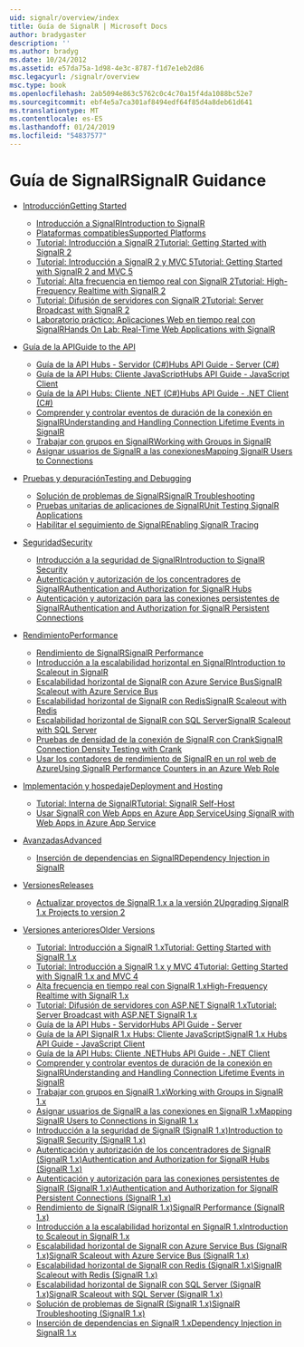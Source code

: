 ```yaml
---
uid: signalr/overview/index
title: Guía de SignalR | Microsoft Docs
author: bradygaster
description: ''
ms.author: bradyg
ms.date: 10/24/2012
ms.assetid: e57da75a-1d98-4e3c-8787-f1d7e1eb2d86
msc.legacyurl: /signalr/overview
msc.type: book
ms.openlocfilehash: 2ab5094e863c5762c0c4c70a15f4da1088bc52e7
ms.sourcegitcommit: ebf4e5a7ca301af8494edf64f85d4a8deb61d641
ms.translationtype: MT
ms.contentlocale: es-ES
ms.lasthandoff: 01/24/2019
ms.locfileid: "54837577"
---
```

<a name="signalr-guidance"></a><span data-ttu-id="65f20-102">Guía de SignalR</span><span class="sxs-lookup"><span data-stu-id="65f20-102">SignalR Guidance</span></span>
====================
- [<span data-ttu-id="65f20-103">Introducción</span><span class="sxs-lookup"><span data-stu-id="65f20-103">Getting Started</span></span>](getting-started/index.md)

    - [<span data-ttu-id="65f20-104">Introducción a SignalR</span><span class="sxs-lookup"><span data-stu-id="65f20-104">Introduction to SignalR</span></span>](getting-started/introduction-to-signalr.md)
    - [<span data-ttu-id="65f20-105">Plataformas compatibles</span><span class="sxs-lookup"><span data-stu-id="65f20-105">Supported Platforms</span></span>](getting-started/supported-platforms.md)
    - [<span data-ttu-id="65f20-106">Tutorial: Introducción a SignalR 2</span><span class="sxs-lookup"><span data-stu-id="65f20-106">Tutorial: Getting Started with SignalR 2</span></span>](getting-started/tutorial-getting-started-with-signalr.md)
    - [<span data-ttu-id="65f20-107">Tutorial: Introducción a SignalR 2 y MVC 5</span><span class="sxs-lookup"><span data-stu-id="65f20-107">Tutorial: Getting Started with SignalR 2 and MVC 5</span></span>](getting-started/tutorial-getting-started-with-signalr-and-mvc.md)
    - [<span data-ttu-id="65f20-108">Tutorial: Alta frecuencia en tiempo real con SignalR 2</span><span class="sxs-lookup"><span data-stu-id="65f20-108">Tutorial: High-Frequency Realtime with SignalR 2</span></span>](getting-started/tutorial-high-frequency-realtime-with-signalr.md)
    - [<span data-ttu-id="65f20-109">Tutorial: Difusión de servidores con SignalR 2</span><span class="sxs-lookup"><span data-stu-id="65f20-109">Tutorial: Server Broadcast with SignalR 2</span></span>](getting-started/tutorial-server-broadcast-with-signalr.md)
    - [<span data-ttu-id="65f20-110">Laboratorio práctico: Aplicaciones Web en tiempo real con SignalR</span><span class="sxs-lookup"><span data-stu-id="65f20-110">Hands On Lab: Real-Time Web Applications with SignalR</span></span>](getting-started/real-time-web-applications-with-signalr.md)
- [<span data-ttu-id="65f20-111">Guía de la API</span><span class="sxs-lookup"><span data-stu-id="65f20-111">Guide to the API</span></span>](guide-to-the-api/index.md)

    - [<span data-ttu-id="65f20-112">Guía de la API Hubs - Servidor (C#)</span><span class="sxs-lookup"><span data-stu-id="65f20-112">Hubs API Guide - Server (C#)</span></span>](guide-to-the-api/hubs-api-guide-server.md)
    - [<span data-ttu-id="65f20-113">Guía de la API Hubs: Cliente JavaScript</span><span class="sxs-lookup"><span data-stu-id="65f20-113">Hubs API Guide - JavaScript Client</span></span>](guide-to-the-api/hubs-api-guide-javascript-client.md)
    - [<span data-ttu-id="65f20-114">Guía de la API Hubs: Cliente .NET (C#)</span><span class="sxs-lookup"><span data-stu-id="65f20-114">Hubs API Guide - .NET Client (C#)</span></span>](guide-to-the-api/hubs-api-guide-net-client.md)
    - [<span data-ttu-id="65f20-115">Comprender y controlar eventos de duración de la conexión en SignalR</span><span class="sxs-lookup"><span data-stu-id="65f20-115">Understanding and Handling Connection Lifetime Events in SignalR</span></span>](guide-to-the-api/handling-connection-lifetime-events.md)
    - [<span data-ttu-id="65f20-116">Trabajar con grupos en SignalR</span><span class="sxs-lookup"><span data-stu-id="65f20-116">Working with Groups in SignalR</span></span>](guide-to-the-api/working-with-groups.md)
    - [<span data-ttu-id="65f20-117">Asignar usuarios de SignalR a las conexiones</span><span class="sxs-lookup"><span data-stu-id="65f20-117">Mapping SignalR Users to Connections</span></span>](guide-to-the-api/mapping-users-to-connections.md)
- [<span data-ttu-id="65f20-118">Pruebas y depuración</span><span class="sxs-lookup"><span data-stu-id="65f20-118">Testing and Debugging</span></span>](testing-and-debugging/index.md)

    - [<span data-ttu-id="65f20-119">Solución de problemas de SignalR</span><span class="sxs-lookup"><span data-stu-id="65f20-119">SignalR Troubleshooting</span></span>](testing-and-debugging/troubleshooting.md)
    - [<span data-ttu-id="65f20-120">Pruebas unitarias de aplicaciones de SignalR</span><span class="sxs-lookup"><span data-stu-id="65f20-120">Unit Testing SignalR Applications</span></span>](testing-and-debugging/unit-testing-signalr-applications.md)
    - [<span data-ttu-id="65f20-121">Habilitar el seguimiento de SignalR</span><span class="sxs-lookup"><span data-stu-id="65f20-121">Enabling SignalR Tracing</span></span>](testing-and-debugging/enabling-signalr-tracing.md)
- [<span data-ttu-id="65f20-122">Seguridad</span><span class="sxs-lookup"><span data-stu-id="65f20-122">Security</span></span>](security/index.md)

    - [<span data-ttu-id="65f20-123">Introducción a la seguridad de SignalR</span><span class="sxs-lookup"><span data-stu-id="65f20-123">Introduction to SignalR Security</span></span>](security/introduction-to-security.md)
    - [<span data-ttu-id="65f20-124">Autenticación y autorización de los concentradores de SignalR</span><span class="sxs-lookup"><span data-stu-id="65f20-124">Authentication and Authorization for SignalR Hubs</span></span>](security/hub-authorization.md)
    - [<span data-ttu-id="65f20-125">Autenticación y autorización para las conexiones persistentes de SignalR</span><span class="sxs-lookup"><span data-stu-id="65f20-125">Authentication and Authorization for SignalR Persistent Connections</span></span>](security/persistent-connection-authorization.md)
- [<span data-ttu-id="65f20-126">Rendimiento</span><span class="sxs-lookup"><span data-stu-id="65f20-126">Performance</span></span>](performance/index.md)

    - [<span data-ttu-id="65f20-127">Rendimiento de SignalR</span><span class="sxs-lookup"><span data-stu-id="65f20-127">SignalR Performance</span></span>](performance/signalr-performance.md)
    - [<span data-ttu-id="65f20-128">Introducción a la escalabilidad horizontal en SignalR</span><span class="sxs-lookup"><span data-stu-id="65f20-128">Introduction to Scaleout in SignalR</span></span>](performance/scaleout-in-signalr.md)
    - [<span data-ttu-id="65f20-129">Escalabilidad horizontal de SignalR con Azure Service Bus</span><span class="sxs-lookup"><span data-stu-id="65f20-129">SignalR Scaleout with Azure Service Bus</span></span>](performance/scaleout-with-windows-azure-service-bus.md)
    - [<span data-ttu-id="65f20-130">Escalabilidad horizontal de SignalR con Redis</span><span class="sxs-lookup"><span data-stu-id="65f20-130">SignalR Scaleout with Redis</span></span>](performance/scaleout-with-redis.md)
    - [<span data-ttu-id="65f20-131">Escalabilidad horizontal de SignalR con SQL Server</span><span class="sxs-lookup"><span data-stu-id="65f20-131">SignalR Scaleout with SQL Server</span></span>](performance/scaleout-with-sql-server.md)
    - [<span data-ttu-id="65f20-132">Pruebas de densidad de la conexión de SignalR con Crank</span><span class="sxs-lookup"><span data-stu-id="65f20-132">SignalR Connection Density Testing with Crank</span></span>](performance/signalr-connection-density-testing-with-crank.md)
    - [<span data-ttu-id="65f20-133">Usar los contadores de rendimiento de SignalR en un rol web de Azure</span><span class="sxs-lookup"><span data-stu-id="65f20-133">Using SignalR Performance Counters in an Azure Web Role</span></span>](performance/using-signalr-performance-counters-in-an-azure-web-role.md)
- [<span data-ttu-id="65f20-134">Implementación y hospedaje</span><span class="sxs-lookup"><span data-stu-id="65f20-134">Deployment and Hosting</span></span>](deployment/index.md)

    - [<span data-ttu-id="65f20-135">Tutorial: Interna de SignalR</span><span class="sxs-lookup"><span data-stu-id="65f20-135">Tutorial: SignalR Self-Host</span></span>](deployment/tutorial-signalr-self-host.md)
    - [<span data-ttu-id="65f20-136">Usar SignalR con Web Apps en Azure App Service</span><span class="sxs-lookup"><span data-stu-id="65f20-136">Using SignalR with Web Apps in Azure App Service</span></span>](deployment/using-signalr-with-azure-web-sites.md)
- [<span data-ttu-id="65f20-137">Avanzadas</span><span class="sxs-lookup"><span data-stu-id="65f20-137">Advanced</span></span>](advanced/index.md)

    - [<span data-ttu-id="65f20-138">Inserción de dependencias en SignalR</span><span class="sxs-lookup"><span data-stu-id="65f20-138">Dependency Injection in SignalR</span></span>](advanced/dependency-injection.md)
- [<span data-ttu-id="65f20-139">Versiones</span><span class="sxs-lookup"><span data-stu-id="65f20-139">Releases</span></span>](releases/index.md)

    - [<span data-ttu-id="65f20-140">Actualizar proyectos de SignalR 1.x a la versión 2</span><span class="sxs-lookup"><span data-stu-id="65f20-140">Upgrading SignalR 1.x Projects to version 2</span></span>](releases/upgrading-signalr-1x-projects-to-20.md)
- [<span data-ttu-id="65f20-141">Versiones anteriores</span><span class="sxs-lookup"><span data-stu-id="65f20-141">Older Versions</span></span>](older-versions/index.md)

    - [<span data-ttu-id="65f20-142">Tutorial: Introducción a SignalR 1.x</span><span class="sxs-lookup"><span data-stu-id="65f20-142">Tutorial: Getting Started with SignalR 1.x</span></span>](older-versions/tutorial-getting-started-with-signalr.md)
    - [<span data-ttu-id="65f20-143">Tutorial: Introducción a SignalR 1.x y MVC 4</span><span class="sxs-lookup"><span data-stu-id="65f20-143">Tutorial: Getting Started with SignalR 1.x and MVC 4</span></span>](older-versions/tutorial-getting-started-with-signalr-and-mvc-4.md)
    - [<span data-ttu-id="65f20-144">Alta frecuencia en tiempo real con SignalR 1.x</span><span class="sxs-lookup"><span data-stu-id="65f20-144">High-Frequency Realtime with SignalR 1.x</span></span>](older-versions/tutorial-high-frequency-realtime-with-signalr.md)
    - [<span data-ttu-id="65f20-145">Tutorial: Difusión de servidores con ASP.NET SignalR 1.x</span><span class="sxs-lookup"><span data-stu-id="65f20-145">Tutorial: Server Broadcast with ASP.NET SignalR 1.x</span></span>](older-versions/tutorial-server-broadcast-with-aspnet-signalr.md)
    - [<span data-ttu-id="65f20-146">Guía de la API Hubs - Servidor</span><span class="sxs-lookup"><span data-stu-id="65f20-146">Hubs API Guide - Server</span></span>](older-versions/signalr-1x-hubs-api-guide-server.md)
    - [<span data-ttu-id="65f20-147">Guía de la API SignalR 1.x Hubs: Cliente JavaScript</span><span class="sxs-lookup"><span data-stu-id="65f20-147">SignalR 1.x Hubs API Guide - JavaScript Client</span></span>](older-versions/signalr-1x-hubs-api-guide-javascript-client.md)
    - [<span data-ttu-id="65f20-148">Guía de la API Hubs: Cliente .NET</span><span class="sxs-lookup"><span data-stu-id="65f20-148">Hubs API Guide - .NET Client</span></span>](older-versions/signalr-1x-hubs-api-guide-net-client.md)
    - [<span data-ttu-id="65f20-149">Comprender y controlar eventos de duración de la conexión en SignalR</span><span class="sxs-lookup"><span data-stu-id="65f20-149">Understanding and Handling Connection Lifetime Events in SignalR</span></span>](older-versions/handling-connection-lifetime-events.md)
    - [<span data-ttu-id="65f20-150">Trabajar con grupos en SignalR 1.x</span><span class="sxs-lookup"><span data-stu-id="65f20-150">Working with Groups in SignalR 1.x</span></span>](older-versions/working-with-groups.md)
    - [<span data-ttu-id="65f20-151">Asignar usuarios de SignalR a las conexiones en SignalR 1.x</span><span class="sxs-lookup"><span data-stu-id="65f20-151">Mapping SignalR Users to Connections in SignalR 1.x</span></span>](older-versions/mapping-users-to-connections.md)
    - [<span data-ttu-id="65f20-152">Introducción a la seguridad de SignalR (SignalR 1.x)</span><span class="sxs-lookup"><span data-stu-id="65f20-152">Introduction to SignalR Security (SignalR 1.x)</span></span>](older-versions/introduction-to-security.md)
    - [<span data-ttu-id="65f20-153">Autenticación y autorización de los concentradores de SignalR (SignalR 1.x)</span><span class="sxs-lookup"><span data-stu-id="65f20-153">Authentication and Authorization for SignalR Hubs (SignalR 1.x)</span></span>](older-versions/hub-authorization.md)
    - [<span data-ttu-id="65f20-154">Autenticación y autorización para las conexiones persistentes de SignalR (SignalR 1.x)</span><span class="sxs-lookup"><span data-stu-id="65f20-154">Authentication and Authorization for SignalR Persistent Connections (SignalR 1.x)</span></span>](older-versions/persistent-connection-authorization.md)
    - [<span data-ttu-id="65f20-155">Rendimiento de SignalR (SignalR 1.x)</span><span class="sxs-lookup"><span data-stu-id="65f20-155">SignalR Performance (SignalR 1.x)</span></span>](older-versions/signalr-performance.md)
    - [<span data-ttu-id="65f20-156">Introducción a la escalabilidad horizontal en SignalR 1.x</span><span class="sxs-lookup"><span data-stu-id="65f20-156">Introduction to Scaleout in SignalR 1.x</span></span>](older-versions/scaleout-in-signalr.md)
    - [<span data-ttu-id="65f20-157">Escalabilidad horizontal de SignalR con Azure Service Bus (SignalR 1.x)</span><span class="sxs-lookup"><span data-stu-id="65f20-157">SignalR Scaleout with Azure Service Bus (SignalR 1.x)</span></span>](older-versions/scaleout-with-windows-azure-service-bus.md)
    - [<span data-ttu-id="65f20-158">Escalabilidad horizontal de SignalR con Redis (SignalR 1.x)</span><span class="sxs-lookup"><span data-stu-id="65f20-158">SignalR Scaleout with Redis (SignalR 1.x)</span></span>](older-versions/scaleout-with-redis.md)
    - [<span data-ttu-id="65f20-159">Escalabilidad horizontal de SignalR con SQL Server (SignalR 1.x)</span><span class="sxs-lookup"><span data-stu-id="65f20-159">SignalR Scaleout with SQL Server (SignalR 1.x)</span></span>](older-versions/scaleout-with-sql-server.md)
    - [<span data-ttu-id="65f20-160">Solución de problemas de SignalR (SignalR 1.x)</span><span class="sxs-lookup"><span data-stu-id="65f20-160">SignalR Troubleshooting (SignalR 1.x)</span></span>](older-versions/troubleshooting.md)
    - [<span data-ttu-id="65f20-161">Inserción de dependencias en SignalR 1.x</span><span class="sxs-lookup"><span data-stu-id="65f20-161">Dependency Injection in SignalR 1.x</span></span>](older-versions/dependency-injection.md)
